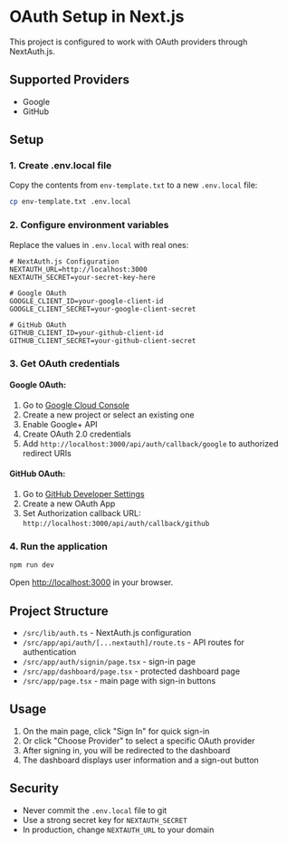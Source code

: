 # OAuth Setup in Next.js

This project is configured to work with OAuth providers through NextAuth.js.

## Supported Providers

- Google
- GitHub

## Setup

### 1. Create .env.local file

Copy the contents from `env-template.txt` to a new `.env.local` file:

```bash
cp env-template.txt .env.local
```

### 2. Configure environment variables

Replace the values in `.env.local` with real ones:

```env
# NextAuth.js Configuration
NEXTAUTH_URL=http://localhost:3000
NEXTAUTH_SECRET=your-secret-key-here

# Google OAuth
GOOGLE_CLIENT_ID=your-google-client-id
GOOGLE_CLIENT_SECRET=your-google-client-secret

# GitHub OAuth
GITHUB_CLIENT_ID=your-github-client-id
GITHUB_CLIENT_SECRET=your-github-client-secret
```

### 3. Get OAuth credentials

#### Google OAuth:

1. Go to [Google Cloud Console](https://console.cloud.google.com/)
2. Create a new project or select an existing one
3. Enable Google+ API
4. Create OAuth 2.0 credentials
5. Add `http://localhost:3000/api/auth/callback/google` to authorized redirect URIs

#### GitHub OAuth:

1. Go to [GitHub Developer Settings](https://github.com/settings/developers)
2. Create a new OAuth App
3. Set Authorization callback URL: `http://localhost:3000/api/auth/callback/github`

### 4. Run the application

```bash
npm run dev
```

Open [http://localhost:3000](http://localhost:3000) in your browser.

## Project Structure

- `/src/lib/auth.ts` - NextAuth.js configuration
- `/src/app/api/auth/[...nextauth]/route.ts` - API routes for authentication
- `/src/app/auth/signin/page.tsx` - sign-in page
- `/src/app/dashboard/page.tsx` - protected dashboard page
- `/src/app/page.tsx` - main page with sign-in buttons

## Usage

1. On the main page, click "Sign In" for quick sign-in
2. Or click "Choose Provider" to select a specific OAuth provider
3. After signing in, you will be redirected to the dashboard
4. The dashboard displays user information and a sign-out button

## Security

- Never commit the `.env.local` file to git
- Use a strong secret key for `NEXTAUTH_SECRET`
- In production, change `NEXTAUTH_URL` to your domain
